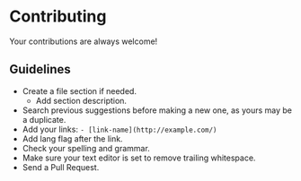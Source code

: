 # Contributing

Your contributions are always welcome!

## Guidelines

- Create a file section if needed.
  - Add section description.
- Search previous suggestions before making a new one, as yours may be a duplicate.
- Add your links: `- [link-name](http://example.com/)`
- Add lang flag after the link.
- Check your spelling and grammar.
- Make sure your text editor is set to remove trailing whitespace.
- Send a Pull Request.
